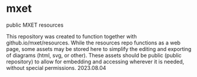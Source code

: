 # mxet
public MXET resources

This repository was created to function together with github.io/mxet/resources.  While the resources repo functions as a web page, some assets may be stored here to simplify the editing and exporting of diagrams (html, svg, or other).  These assets should be public (public repository) to allow for embedding and accessing wherever it is needed, without special permissions.  2023.08.04
